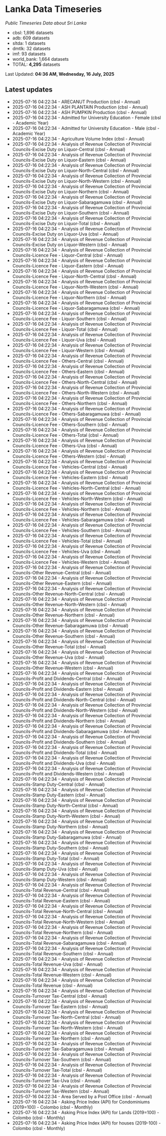 # Lanka Data Timeseries
*Public Timeseries Data about Sri Lanka*

* cbsl: 1,896 datasets
* adb: 609 datasets
* sltda: 1 datasets
* dmtlk: 32 datasets
* imf: 93 datasets
* world_bank: 1,664 datasets
* TOTAL: **4,295** datasets

Last Updated: **04:36 AM, Wednesday, 16 July, 2025**

## Latest updates

* 2025-07-16 04:22:34 - ARECANUT Production (cbsl - Annual)
* 2025-07-16 04:22:34 - ASH PLANTAIN Production (cbsl - Annual)
* 2025-07-16 04:22:34 - ASH PUMPKIN Production (cbsl - Annual)
* 2025-07-16 04:22:34 - Admitted for University Education - Female (cbsl - Academic Year)
* 2025-07-16 04:22:34 - Admitted for University Education - Male (cbsl - Academic Year)
* 2025-07-16 04:22:34 - Agriculture Volume Index (cbsl - Annual)
* 2025-07-16 04:22:34 - Analysis of Revenue Collection of Provincial Councils-Excise Duty on Liquor-Central (cbsl - Annual)
* 2025-07-16 04:22:34 - Analysis of Revenue Collection of Provincial Councils-Excise Duty on Liquor-Eastern (cbsl - Annual)
* 2025-07-16 04:22:34 - Analysis of Revenue Collection of Provincial Councils-Excise Duty on Liquor-North-Central (cbsl - Annual)
* 2025-07-16 04:22:34 - Analysis of Revenue Collection of Provincial Councils-Excise Duty on Liquor-North-Western (cbsl - Annual)
* 2025-07-16 04:22:34 - Analysis of Revenue Collection of Provincial Councils-Excise Duty on Liquor-Northern (cbsl - Annual)
* 2025-07-16 04:22:34 - Analysis of Revenue Collection of Provincial Councils-Excise Duty on Liquor-Sabaragamuwa (cbsl - Annual)
* 2025-07-16 04:22:34 - Analysis of Revenue Collection of Provincial Councils-Excise Duty on Liquor-Southern (cbsl - Annual)
* 2025-07-16 04:22:34 - Analysis of Revenue Collection of Provincial Councils-Excise Duty on Liquor-Total (cbsl - Annual)
* 2025-07-16 04:22:34 - Analysis of Revenue Collection of Provincial Councils-Excise Duty on Liquor-Uva (cbsl - Annual)
* 2025-07-16 04:22:34 - Analysis of Revenue Collection of Provincial Councils-Excise Duty on Liquor-Western (cbsl - Annual)
* 2025-07-16 04:22:34 - Analysis of Revenue Collection of Provincial Councils-Licence Fee - Liquor-Central (cbsl - Annual)
* 2025-07-16 04:22:34 - Analysis of Revenue Collection of Provincial Councils-Licence Fee - Liquor-Eastern (cbsl - Annual)
* 2025-07-16 04:22:34 - Analysis of Revenue Collection of Provincial Councils-Licence Fee - Liquor-North-Central (cbsl - Annual)
* 2025-07-16 04:22:34 - Analysis of Revenue Collection of Provincial Councils-Licence Fee - Liquor-North-Western (cbsl - Annual)
* 2025-07-16 04:22:34 - Analysis of Revenue Collection of Provincial Councils-Licence Fee - Liquor-Northern (cbsl - Annual)
* 2025-07-16 04:22:34 - Analysis of Revenue Collection of Provincial Councils-Licence Fee - Liquor-Sabaragamuwa (cbsl - Annual)
* 2025-07-16 04:22:34 - Analysis of Revenue Collection of Provincial Councils-Licence Fee - Liquor-Southern (cbsl - Annual)
* 2025-07-16 04:22:34 - Analysis of Revenue Collection of Provincial Councils-Licence Fee - Liquor-Total (cbsl - Annual)
* 2025-07-16 04:22:34 - Analysis of Revenue Collection of Provincial Councils-Licence Fee - Liquor-Uva (cbsl - Annual)
* 2025-07-16 04:22:34 - Analysis of Revenue Collection of Provincial Councils-Licence Fee - Liquor-Western (cbsl - Annual)
* 2025-07-16 04:22:34 - Analysis of Revenue Collection of Provincial Councils-Licence Fee - Others-Central (cbsl - Annual)
* 2025-07-16 04:22:34 - Analysis of Revenue Collection of Provincial Councils-Licence Fee - Others-Eastern (cbsl - Annual)
* 2025-07-16 04:22:34 - Analysis of Revenue Collection of Provincial Councils-Licence Fee - Others-North-Central (cbsl - Annual)
* 2025-07-16 04:22:34 - Analysis of Revenue Collection of Provincial Councils-Licence Fee - Others-North-Western (cbsl - Annual)
* 2025-07-16 04:22:34 - Analysis of Revenue Collection of Provincial Councils-Licence Fee - Others-Northern (cbsl - Annual)
* 2025-07-16 04:22:34 - Analysis of Revenue Collection of Provincial Councils-Licence Fee - Others-Sabaragamuwa (cbsl - Annual)
* 2025-07-16 04:22:34 - Analysis of Revenue Collection of Provincial Councils-Licence Fee - Others-Southern (cbsl - Annual)
* 2025-07-16 04:22:34 - Analysis of Revenue Collection of Provincial Councils-Licence Fee - Others-Total (cbsl - Annual)
* 2025-07-16 04:22:34 - Analysis of Revenue Collection of Provincial Councils-Licence Fee - Others-Uva (cbsl - Annual)
* 2025-07-16 04:22:34 - Analysis of Revenue Collection of Provincial Councils-Licence Fee - Others-Western (cbsl - Annual)
* 2025-07-16 04:22:34 - Analysis of Revenue Collection of Provincial Councils-Licence Fee - Vehicles-Central (cbsl - Annual)
* 2025-07-16 04:22:34 - Analysis of Revenue Collection of Provincial Councils-Licence Fee - Vehicles-Eastern (cbsl - Annual)
* 2025-07-16 04:22:34 - Analysis of Revenue Collection of Provincial Councils-Licence Fee - Vehicles-North-Central (cbsl - Annual)
* 2025-07-16 04:22:34 - Analysis of Revenue Collection of Provincial Councils-Licence Fee - Vehicles-North-Western (cbsl - Annual)
* 2025-07-16 04:22:34 - Analysis of Revenue Collection of Provincial Councils-Licence Fee - Vehicles-Northern (cbsl - Annual)
* 2025-07-16 04:22:34 - Analysis of Revenue Collection of Provincial Councils-Licence Fee - Vehicles-Sabaragamuwa (cbsl - Annual)
* 2025-07-16 04:22:34 - Analysis of Revenue Collection of Provincial Councils-Licence Fee - Vehicles-Southern (cbsl - Annual)
* 2025-07-16 04:22:34 - Analysis of Revenue Collection of Provincial Councils-Licence Fee - Vehicles-Total (cbsl - Annual)
* 2025-07-16 04:22:34 - Analysis of Revenue Collection of Provincial Councils-Licence Fee - Vehicles-Uva (cbsl - Annual)
* 2025-07-16 04:22:34 - Analysis of Revenue Collection of Provincial Councils-Licence Fee - Vehicles-Western (cbsl - Annual)
* 2025-07-16 04:22:34 - Analysis of Revenue Collection of Provincial Councils-Other Revenue-Central (cbsl - Annual)
* 2025-07-16 04:22:34 - Analysis of Revenue Collection of Provincial Councils-Other Revenue-Eastern (cbsl - Annual)
* 2025-07-16 04:22:34 - Analysis of Revenue Collection of Provincial Councils-Other Revenue-North-Central (cbsl - Annual)
* 2025-07-16 04:22:34 - Analysis of Revenue Collection of Provincial Councils-Other Revenue-North-Western (cbsl - Annual)
* 2025-07-16 04:22:34 - Analysis of Revenue Collection of Provincial Councils-Other Revenue-Northern (cbsl - Annual)
* 2025-07-16 04:22:34 - Analysis of Revenue Collection of Provincial Councils-Other Revenue-Sabaragamuwa (cbsl - Annual)
* 2025-07-16 04:22:34 - Analysis of Revenue Collection of Provincial Councils-Other Revenue-Southern (cbsl - Annual)
* 2025-07-16 04:22:34 - Analysis of Revenue Collection of Provincial Councils-Other Revenue-Total (cbsl - Annual)
* 2025-07-16 04:22:34 - Analysis of Revenue Collection of Provincial Councils-Other Revenue-Uva (cbsl - Annual)
* 2025-07-16 04:22:34 - Analysis of Revenue Collection of Provincial Councils-Other Revenue-Western (cbsl - Annual)
* 2025-07-16 04:22:34 - Analysis of Revenue Collection of Provincial Councils-Profit and Dividends-Central (cbsl - Annual)
* 2025-07-16 04:22:34 - Analysis of Revenue Collection of Provincial Councils-Profit and Dividends-Eastern (cbsl - Annual)
* 2025-07-16 04:22:34 - Analysis of Revenue Collection of Provincial Councils-Profit and Dividends-North-Central (cbsl - Annual)
* 2025-07-16 04:22:34 - Analysis of Revenue Collection of Provincial Councils-Profit and Dividends-North-Western (cbsl - Annual)
* 2025-07-16 04:22:34 - Analysis of Revenue Collection of Provincial Councils-Profit and Dividends-Northern (cbsl - Annual)
* 2025-07-16 04:22:34 - Analysis of Revenue Collection of Provincial Councils-Profit and Dividends-Sabaragamuwa (cbsl - Annual)
* 2025-07-16 04:22:34 - Analysis of Revenue Collection of Provincial Councils-Profit and Dividends-Southern (cbsl - Annual)
* 2025-07-16 04:22:34 - Analysis of Revenue Collection of Provincial Councils-Profit and Dividends-Total (cbsl - Annual)
* 2025-07-16 04:22:34 - Analysis of Revenue Collection of Provincial Councils-Profit and Dividends-Uva (cbsl - Annual)
* 2025-07-16 04:22:34 - Analysis of Revenue Collection of Provincial Councils-Profit and Dividends-Western (cbsl - Annual)
* 2025-07-16 04:22:34 - Analysis of Revenue Collection of Provincial Councils-Stamp Duty-Central (cbsl - Annual)
* 2025-07-16 04:22:34 - Analysis of Revenue Collection of Provincial Councils-Stamp Duty-Eastern (cbsl - Annual)
* 2025-07-16 04:22:34 - Analysis of Revenue Collection of Provincial Councils-Stamp Duty-North-Central (cbsl - Annual)
* 2025-07-16 04:22:34 - Analysis of Revenue Collection of Provincial Councils-Stamp Duty-North-Western (cbsl - Annual)
* 2025-07-16 04:22:34 - Analysis of Revenue Collection of Provincial Councils-Stamp Duty-Northern (cbsl - Annual)
* 2025-07-16 04:22:34 - Analysis of Revenue Collection of Provincial Councils-Stamp Duty-Sabaragamuwa (cbsl - Annual)
* 2025-07-16 04:22:34 - Analysis of Revenue Collection of Provincial Councils-Stamp Duty-Southern (cbsl - Annual)
* 2025-07-16 04:22:34 - Analysis of Revenue Collection of Provincial Councils-Stamp Duty-Total (cbsl - Annual)
* 2025-07-16 04:22:34 - Analysis of Revenue Collection of Provincial Councils-Stamp Duty-Uva (cbsl - Annual)
* 2025-07-16 04:22:34 - Analysis of Revenue Collection of Provincial Councils-Stamp Duty-Western (cbsl - Annual)
* 2025-07-16 04:22:34 - Analysis of Revenue Collection of Provincial Councils-Total Revenue-Central (cbsl - Annual)
* 2025-07-16 04:22:34 - Analysis of Revenue Collection of Provincial Councils-Total Revenue-Eastern (cbsl - Annual)
* 2025-07-16 04:22:34 - Analysis of Revenue Collection of Provincial Councils-Total Revenue-North-Central (cbsl - Annual)
* 2025-07-16 04:22:34 - Analysis of Revenue Collection of Provincial Councils-Total Revenue-North-Western (cbsl - Annual)
* 2025-07-16 04:22:34 - Analysis of Revenue Collection of Provincial Councils-Total Revenue-Northern (cbsl - Annual)
* 2025-07-16 04:22:34 - Analysis of Revenue Collection of Provincial Councils-Total Revenue-Sabaragamuwa (cbsl - Annual)
* 2025-07-16 04:22:34 - Analysis of Revenue Collection of Provincial Councils-Total Revenue-Southern (cbsl - Annual)
* 2025-07-16 04:22:34 - Analysis of Revenue Collection of Provincial Councils-Total Revenue-Uva (cbsl - Annual)
* 2025-07-16 04:22:34 - Analysis of Revenue Collection of Provincial Councils-Total Revenue-Western (cbsl - Annual)
* 2025-07-16 04:22:34 - Analysis of Revenue Collection of Provincial Councils-Total Revenue (cbsl - Annual)
* 2025-07-16 04:22:34 - Analysis of Revenue Collection of Provincial Councils-Turnover Tax-Central (cbsl - Annual)
* 2025-07-16 04:22:34 - Analysis of Revenue Collection of Provincial Councils-Turnover Tax-Eastern (cbsl - Annual)
* 2025-07-16 04:22:34 - Analysis of Revenue Collection of Provincial Councils-Turnover Tax-North-Central (cbsl - Annual)
* 2025-07-16 04:22:34 - Analysis of Revenue Collection of Provincial Councils-Turnover Tax-North-Western (cbsl - Annual)
* 2025-07-16 04:22:34 - Analysis of Revenue Collection of Provincial Councils-Turnover Tax-Northern (cbsl - Annual)
* 2025-07-16 04:22:34 - Analysis of Revenue Collection of Provincial Councils-Turnover Tax-Sabaragamuwa (cbsl - Annual)
* 2025-07-16 04:22:34 - Analysis of Revenue Collection of Provincial Councils-Turnover Tax-Southern (cbsl - Annual)
* 2025-07-16 04:22:34 - Analysis of Revenue Collection of Provincial Councils-Turnover Tax-Total (cbsl - Annual)
* 2025-07-16 04:22:34 - Analysis of Revenue Collection of Provincial Councils-Turnover Tax-Uva (cbsl - Annual)
* 2025-07-16 04:22:34 - Analysis of Revenue Collection of Provincial Councils-Turnover Tax-Western (cbsl - Annual)
* 2025-07-16 04:22:34 - Area Served by a Post Office (cbsl - Annual)
* 2025-07-16 04:22:34 - Asking Price Index (API) for Condominiums (2019=100) - Colombo (cbsl - Monthly)
* 2025-07-16 04:22:34 - Asking Price Index (API) for Lands (2019=100) - Colombo (cbsl - Monthly)
* 2025-07-16 04:22:34 - Asking Price Index (API) for houses (2019-100) - Colombo (cbsl - Monthly)